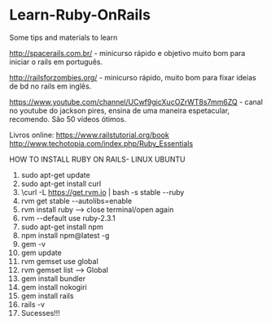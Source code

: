 # Learn-Ruby-OnRails

Some tips and materials to learn


http://spacerails.com.br/ - minicurso rápido e objetivo muito bom para iniciar o rails em português.

http://railsforzombies.org/ - minicurso rápido, muito bom para fixar ideias de bd no rails em inglês.

https://www.youtube.com/channel/UCwf9gicXucOZrWT8s7mm6ZQ - canal no youtube do jackson pires, ensina de uma maneira espetacular, recomendo. São 50 vídeos ótimos.

Livros online:
https://www.railstutorial.org/book
http://www.techotopia.com/index.php/Ruby_Essentials


HOW TO INSTALL RUBY ON RAILS- LINUX UBUNTU

1. sudo apt-get update
2. sudo apt-get install curl
3. \curl -L https://get.rvm.io | bash -s stable --ruby
4. rvm get stable --autolibs=enable
5. rvm install ruby
  --> close terminal/open again
6. rvm --default use ruby-2.3.1
7. sudo apt-get install npm
8. npm install npm@latest -g
9. gem -v
10. gem update
11. rvm gemset use global
12. rvm gemset list
      --> Global
13. gem install bundler
14. gem install nokogiri
15. gem install rails
16. rails -v
17. Sucesses!!!
